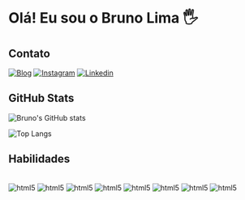 # Olá! Eu sou o Bruno Lima 🖐️

## Contato

[![Blog](https://img.shields.io/website?label=BrunoLima.com&style=for-the-badge&url=https://brunolima.com.br/)]()
[![Instagram](https://img.shields.io/badge/Instagram-E4405F?style=for-the-badge&logo=instagram&logoColor=white)](https://instagram.com/brunblima)
[![Linkedin](https://img.shields.io/badge/LinkedIn-0077B5?style=for-the-badge&logo=linkedin&logoColor=white)](https://www.linkedin.com/in/brunblima/)

## GitHub Stats

![Bruno's GitHub stats](https://github-readme-stats.vercel.app/api?username=brunblima&show_icons=true&hide_title=true)

![Top Langs](https://github-readme-stats.vercel.app/api/top-langs/?username=brunblima&layout=compact&hide_title=true)

## Habilidades

<div style='display: inline_block'><br/>
<img align='center' alt='html5' src='https://img.shields.io/badge/HTML5-E34F26?style=for-the-badge&logo=html5&logoColor=white'/>
<img align='center' alt='html5' src='https://img.shields.io/badge/CSS3-1572B6?style=for-the-badge&logo=css3&logoColor=white'/>
<img align='center' alt='html5' src='https://img.shields.io/badge/JavaScript-F7DF1E?style=for-the-badge&logo=javascript&logoColor=black'/>

<img align='center' alt='html5' src='https://img.shields.io/badge/React-20232A?style=for-the-badge&logo=react&logoColor=61DAFB'/>
<img align='center' alt='html5' src='https://img.shields.io/badge/React_Native-20232A?style=for-the-badge&logo=react&logoColor=61DAFB'/>
<img align='center' alt='html5' src='https://img.shields.io/badge/firebase-000?style=for-the-badge&logo=firebase&logoColor=ffca28'/>

<img align='center' alt='html5' src='https://img.shields.io/badge/styled--components-DB7093?style=for-the-badge&logo=styled-components&logoColor=white'/>
<img align='center' alt='html5' src='https://img.shields.io/badge/React_Router-CA4245?style=for-the-badge&logo=react-router&logoColor=white'/>
</dv>
